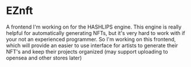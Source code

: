 # EZnft
A frontend I'm working on for the HASHLIPS engine. This engine is really helpful for automatically generating NFTs, but it's very hard to work with if your not an experienced programmer. So I'm working on this frontend, which will provide an easier to use interface for artists to generate their NFT's and keep their projects organized (may support uploading to opensea and other stores later)
